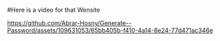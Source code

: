 #Here is a video for that Wensite

https://github.com/Abrar-Hosny/Generate--Password/assets/109631053/65bb405b-f410-4a14-8e24-77d471ac346e

